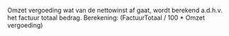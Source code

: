 Omzet vergoeding wat van de nettowinst af gaat, wordt berekend a.d.h.v. het factuur totaal bedrag. Berekening: (FactuurTotaal / 100 * Omzet vergoeding)